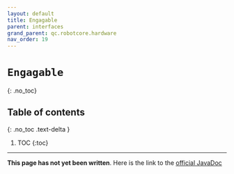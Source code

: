 ```yaml
---
layout: default
title: Engagable
parent: interfaces
grand_parent: qc.robotcore.hardware
nav_order: 19
---
```

# `Engagable`
{: .no_toc}

## Table of contents
{: .no_toc .text-delta }

1. TOC
{:toc}
---
**This page has not yet been written**. Here is the link to the [official JavaDoc](https://ftctechnh.github.io/ftc_app/doc/javadoc/com/qualcomm/robotcore/hardware/Engagable.html)
        